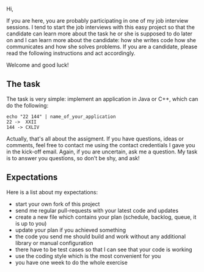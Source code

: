 Hi,

If you are here, you are probably participating in one of my job interview sessions. I tend to start the job interviews with this easy project so that the candidate can learn more about the task he or she is supposed to do later on and I can learn more about the candidate: how she writes code how she communicates and how she solves problems. If you are a candidate, please read the following instructions and act accordingly.

Welcome and good luck!

## The task

The task is very simple: implement an application in Java or C++, which can do the following:

	echo "22 144" | name_of_your_application
	22 ->  XXII
	144 -> CXLIV

Actually, that's all about the assigment. If you have questions, ideas or comments, feel free to contact me using the contact credentials I gave you in the kick-off email. Again, if you are uncertain, ask me a question. My task is to answer you questions, so don't be shy, and ask!

## Expectations
Here is a list about my expectations:

* start your own fork of this project
* send me regular pull-requests with your latest code and updates
* create a new file which contains your plan (schedule, backlog, queue, it is up to you)
* update your plan if you achieved something
* the code you send me should build and work without any additional library or manual configuration
* there have to be test cases so that I can see that your code is working
* use the coding style which is the most convenient for you
* you have one week to do the whole exercise
